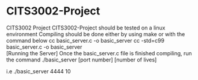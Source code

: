 # CITS3002-Project
CITS3002 Project
CITS3002-Project should be tested on a linux environment
Compiling should be done either by using make or with the command below
cc basic_server.c -o basic_server 
cc -std=c99 basic_server.c -o basic_server  
[Running the Server]
Once the basic_server.c file is finished compiling, run the command
./basic_server [port number] [number of lives]

i.e
./basic_server 4444 10
